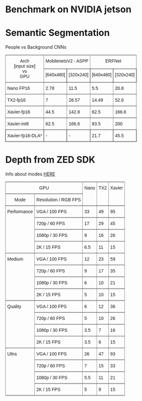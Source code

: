# Benchmark on NVIDIA jetson

# Semantic Segmentation

People vs Background CNNs

<style type="text/css">
.tg  {border-collapse:collapse;border-spacing:0;}
.tg td{font-family:Arial, sans-serif;font-size:14px;padding:10px 5px;border-style:solid;border-width:1px;overflow:hidden;word-break:normal;border-color:black;}
.tg th{font-family:Arial, sans-serif;font-size:14px;font-weight:normal;padding:10px 5px;border-style:solid;border-width:1px;overflow:hidden;word-break:normal;border-color:black;}
.tg .tg-baqh{text-align:center;vertical-align:top}
.tg .tg-c3ow{border-color:inherit;text-align:center;vertical-align:top}
.tg .tg-0pky{border-color:inherit;text-align:left;vertical-align:top}
.tg .tg-0lax{text-align:left;vertical-align:top}
</style>
<table class="tg">
  <tr>
    <th class="tg-c3ow" rowspan="2">Arch<br>[input size]<br>vs <br>GPU</th>
    <th class="tg-c3ow" colspan="2">MobilenetsV2 - ASPP</th>
    <th class="tg-c3ow" colspan="2">ERFNet</th>
  </tr>
  <tr>
    <td class="tg-baqh">[640x480]</td>
    <td class="tg-baqh">[320x240]</td>
    <td class="tg-baqh">[640x480]</td>
    <td class="tg-baqh">[320x240]</td>
  </tr>
  <tr>
    <td class="tg-0pky">Nano FP16</td>
    <td class="tg-0pky">2.78</td>
    <td class="tg-0pky">11.5</td>
    <td class="tg-0pky">5.5</td>
    <td class="tg-0pky">20.8</td>
  </tr>
  <tr>
    <td class="tg-0pky">TX2-fp16</td>
    <td class="tg-0pky">7</td>
    <td class="tg-0pky">28.57</td>
    <td class="tg-0pky">14.49</td>
    <td class="tg-0pky">52.6</td>
  </tr>
  <tr>
    <td class="tg-0pky">Xavier-fp16</td>
    <td class="tg-0pky">44.5</td>
    <td class="tg-0pky">142.8</td>
    <td class="tg-0pky">62.5</td>
    <td class="tg-0pky">166.6</td>
  </tr>
  <tr>
    <td class="tg-0pky">Xavier-int8</td>
    <td class="tg-0pky">62.5</td>
    <td class="tg-0pky">166.6</td>
    <td class="tg-0pky">83.5</td>
    <td class="tg-0pky">200</td>
  </tr>
  <tr>
    <td class="tg-0lax">Xavier-fp16-DLA*</td>
    <td class="tg-0lax">-</td>
    <td class="tg-0lax">-</td>
    <td class="tg-0lax">21.7</td>
    <td class="tg-0lax">45.5</td>
  </tr>
</table>

# Depth from ZED SDK

Info about modes [HERE](https://www.stereolabs.com/docs/depth-sensing/advanced-settings/#depth-modes)

<style type="text/css">
.tg  {border-collapse:collapse;border-spacing:0;}
.tg td{font-family:Arial, sans-serif;font-size:14px;padding:10px 5px;border-style:solid;border-width:1px;overflow:hidden;word-break:normal;border-color:black;}
.tg th{font-family:Arial, sans-serif;font-size:14px;font-weight:normal;padding:10px 5px;border-style:solid;border-width:1px;overflow:hidden;word-break:normal;border-color:black;}
.tg .tg-c3ow{border-color:inherit;text-align:center;vertical-align:top}
.tg .tg-0pky{border-color:inherit;text-align:left;vertical-align:top}
</style>
<table class="tg">
  <tr>
    <th class="tg-c3ow" colspan="2">GPU</th>
    <th class="tg-c3ow" rowspan="2">Nano</th>
    <th class="tg-c3ow" rowspan="2">TX2</th>
    <th class="tg-c3ow" rowspan="2">Xavier</th>
  </tr>
  <tr>
    <td class="tg-c3ow">Mode</td>
    <td class="tg-0pky">Resolution / RGB FPS</td>
  </tr>
  <tr>
    <td class="tg-0pky" rowspan="4">Performance</td>
    <td class="tg-0pky">VGA / 100 FPS</td>
    <td class="tg-0pky">33</td>
    <td class="tg-0pky">49</td>
    <td class="tg-0pky">95</td>
  </tr>
  <tr>
    <td class="tg-0pky">720p / 60 FPS</td>
    <td class="tg-0pky">17</td>
    <td class="tg-0pky">29</td>
    <td class="tg-0pky">45</td>
  </tr>
  <tr>
    <td class="tg-0pky">1080p / 30 FPS</td>
    <td class="tg-0pky">9</td>
    <td class="tg-0pky">16</td>
    <td class="tg-0pky">26</td>
  </tr>
  <tr>
    <td class="tg-0pky">2K / 15 FPS</td>
    <td class="tg-0pky">6.5</td>
    <td class="tg-0pky">11</td>
    <td class="tg-0pky">15</td>
  </tr>
  <tr>
    <td class="tg-0pky" rowspan="4">Medium</td>
    <td class="tg-0pky">VGA / 100 FPS</td>
    <td class="tg-0pky">12</td>
    <td class="tg-0pky">23</td>
    <td class="tg-0pky">59</td>
  </tr>
  <tr>
    <td class="tg-0pky">720p / 60 FPS</td>
    <td class="tg-0pky">9</td>
    <td class="tg-0pky">17</td>
    <td class="tg-0pky">35</td>
  </tr>
  <tr>
    <td class="tg-0pky">1080p / 30 FPS</td>
    <td class="tg-0pky">6</td>
    <td class="tg-0pky">10</td>
    <td class="tg-0pky">21</td>
  </tr>
  <tr>
    <td class="tg-0pky">2K / 15 FPS</td>
    <td class="tg-0pky">5</td>
    <td class="tg-0pky">10</td>
    <td class="tg-0pky">15</td>
  </tr>
  <tr>
    <td class="tg-0pky" rowspan="4">Quality</td>
    <td class="tg-0pky">VGA / 100 FPS</td>
    <td class="tg-0pky">6</td>
    <td class="tg-0pky">12</td>
    <td class="tg-0pky">36</td>
  </tr>
  <tr>
    <td class="tg-0pky">720p / 60 FPS</td>
    <td class="tg-0pky">5</td>
    <td class="tg-0pky">10</td>
    <td class="tg-0pky">26</td>
  </tr>
  <tr>
    <td class="tg-0pky">1080p / 30 FPS</td>
    <td class="tg-0pky">3.5</td>
    <td class="tg-0pky">7</td>
    <td class="tg-0pky">16</td>
  </tr>
  <tr>
    <td class="tg-0pky">2K / 15 FPS</td>
    <td class="tg-0pky">3.5</td>
    <td class="tg-0pky">6</td>
    <td class="tg-0pky">15</td>
  </tr>
  <tr>
    <td class="tg-0pky" rowspan="4">Ultra</td>
    <td class="tg-0pky">VGA / 100 FPS</td>
    <td class="tg-0pky">26</td>
    <td class="tg-0pky">47</td>
    <td class="tg-0pky">93</td>
  </tr>
  <tr>
    <td class="tg-0pky">720p / 60 FPS</td>
    <td class="tg-0pky">7</td>
    <td class="tg-0pky">15</td>
    <td class="tg-0pky">33</td>
  </tr>
  <tr>
    <td class="tg-0pky">1080p / 30 FPS</td>
    <td class="tg-0pky">5.5</td>
    <td class="tg-0pky">11</td>
    <td class="tg-0pky">21</td>
  </tr>
  <tr>
    <td class="tg-0pky">2K / 15 FPS</td>
    <td class="tg-0pky">5</td>
    <td class="tg-0pky">9</td>
    <td class="tg-0pky">15</td>
  </tr>
</table>